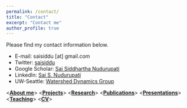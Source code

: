 ```yaml
---
permalink: /contact/
title: "Contact"
excerpt: "Contact me"
author_profile: true
---
```

Please find my contact information below.

* E-mail: saisiddu [at] gmail.com
* Twitter: [saisiddu](http://twitter.com/saisiddu)
* Google Scholar: [Sai Siddhartha Nudurupati](https://scholar.google.com/citations?user=v2NaPnsAAAAJ&hl=en)
* LinkedIn: [Sai S. Nudurupati](https://www.linkedin.com/in/sai-s-nudurupati)
* UW-Seattle: [Watershed Dynamics Group](http://www.uwwatersheddynamics.com/)


<**[About me](https://saisiddu.github.io)**>   <**[Projects](https://saisiddu.github.io/portfolio/)**>   <**[Research](https://saisiddu.github.io/research/)**>   <**[Publications](https://saisiddu.github.io/publications/)**>   <**[Presentations](https://saisiddu.github.io/talks/)**>   <**[Teaching](https://saisiddu.github.io/teaching/)**>   <**[CV](https://saisiddu.github.io/cv/)**>
